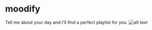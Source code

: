 # moodify
Tell me about your day and I'll find a perfect playlist for you.
![alt text](https://github.com/psendyk/moodify/mainVC.png)
